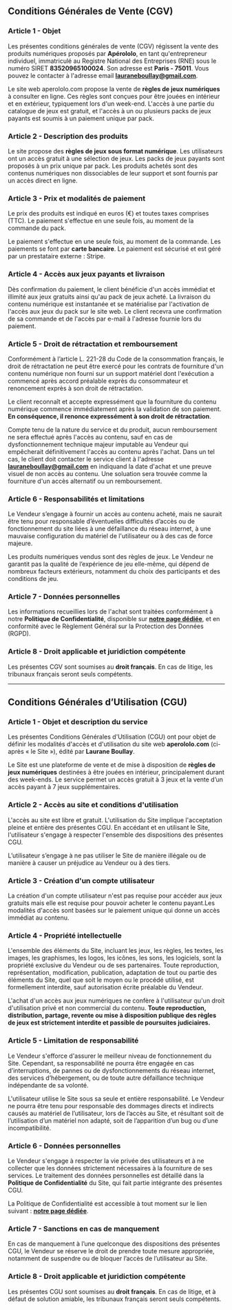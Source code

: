 ## Conditions Générales de Vente (CGV)

### Article 1 - Objet

Les présentes conditions générales de vente (CGV) régissent la vente des produits numériques proposés par **Apérololo**, en tant qu'entrepreneur individuel, immatriculé au Registre National des Entreprises (RNE) sous le numéro SIRET **83520965100024**. Son adresse est **Paris - 75011**. Vous pouvez le contacter à l'adresse email **lauraneboullay@gmail.com**.

Le site web aperololo.com propose la vente de **règles de jeux numériques** à consulter en ligne. Ces règles sont conçues pour être jouées en intérieur et en extérieur, typiquement lors d'un week-end. L'accès à une partie du catalogue de jeux est gratuit, et l'accès à un ou plusieurs packs de jeux payants est soumis à un paiement unique par pack.

### Article 2 - Description des produits

Le site propose des **règles de jeux sous format numérique**. Les utilisateurs ont un accès gratuit à une sélection de jeux. Les packs de jeux payants sont proposés à un prix unique par pack. Les produits achetés sont des contenus numériques non dissociables de leur support et sont fournis par un accès direct en ligne.

### Article 3 - Prix et modalités de paiement

Le prix des produits est indiqué en euros (€) et toutes taxes comprises (TTC). Le paiement s'effectue en une seule fois, au moment de la commande du pack.

Le paiement s'effectue en une seule fois, au moment de la commande. Les paiements se font par **carte bancaire**. Le paiement est sécurisé et est géré par un prestataire externe : Stripe.

### Article 4 - Accès aux jeux payants et livraison

Dès confirmation du paiement, le client bénéficie d'un accès immédiat et illimité aux jeux gratuits ainsi qu'au pack de jeux acheté. La livraison du contenu numérique est instantanée et se matérialise par l'activation de l'accès aux jeux du pack sur le site web. Le client recevra une confirmation de sa commande et de l'accès par e-mail à l'adresse fournie lors du paiement.

### Article 5 - Droit de rétractation et remboursement

Conformément à l’article L. 221-28 du Code de la consommation français, le droit de rétractation ne peut être exercé pour les contrats de fourniture d'un contenu numérique non fourni sur un support matériel dont l'exécution a commencé après accord préalable exprès du consommateur et renoncement exprès à son droit de rétractation.

Le client reconnaît et accepte expressément que la fourniture du contenu numérique commence immédiatement après la validation de son paiement. **En conséquence, il renonce expressément à son droit de rétractation**.

Compte tenu de la nature du service et du produit, aucun remboursement ne sera effectué après l'accès au contenu, sauf en cas de dysfonctionnement technique majeur imputable au Vendeur qui empêcherait définitivement l'accès au contenu après l'achat. Dans un tel cas, le client doit contacter le service client à l'adresse **lauraneboullay@gmail.com** en indiquand la date d'achat et une preuve visuel de non accès au contenu. Une soluation sera trouvée comme la fourniture d'un accès alternatif ou un remboursement.

### Article 6 - Responsabilités et limitations

Le Vendeur s’engage à fournir un accès au contenu acheté, mais ne saurait être tenu pour responsable d’éventuelles difficultés d’accès ou de fonctionnement du site liées à une défaillance du réseau internet, à une mauvaise configuration du matériel de l'utilisateur ou à des cas de force majeure.

Les produits numériques vendus sont des règles de jeux. Le Vendeur ne garantit pas la qualité de l’expérience de jeu elle-même, qui dépend de nombreux facteurs extérieurs, notamment du choix des participants et des conditions de jeu.

### Article 7 - Données personnelles

Les informations recueillies lors de l'achat sont traitées conformément à notre **Politique de Confidentialité**, disponible sur **[notre page dédiée](/politique-de-confidentialite)**, et en conformité avec le Règlement Général sur la Protection des Données (RGPD).

### Article 8 - Droit applicable et juridiction compétente

Les présentes CGV sont soumises au **droit français**. En cas de litige, les tribunaux français seront seuls compétents.

---
## Conditions Générales d’Utilisation (CGU)

### Article 1 - Objet et description du service

Les présentes Conditions Générales d'Utilisation (CGU) ont pour objet de définir les modalités d'accès et d'utilisation du site web **aperololo.com** (ci-après « le Site »), édité par **Laurane Boullay**.

Le Site est une plateforme de vente et de mise à disposition de **règles de jeux numériques** destinées à être jouées en intérieur, principalement durant des week-ends. Le service permet un accès gratuit à 3 jeux et la vente d’un accès payant à 7 jeux supplémentaires.

### Article 2 - Accès au site et conditions d'utilisation

L'accès au site est libre et gratuit. L'utilisation du Site implique l'acceptation pleine et entière des présentes CGU. En accédant et en utilisant le Site, l'utilisateur s'engage à respecter l'ensemble des dispositions des présentes CGU.

L’utilisateur s’engage à ne pas utiliser le Site de manière illégale ou de manière à causer un préjudice au Vendeur ou à des tiers.

### Article 3 - Création d'un compte utilisateur

La création d'un compte utilisateur n'est pas requise pour accéder aux jeux gratuits mais elle est requise pour pouvoir acheter le contenu payant.Les modalités d'accès sont basées sur le paiement unique qui donne un accès immédiat au contenu.

### Article 4 - Propriété intellectuelle

L'ensemble des éléments du Site, incluant les jeux, les règles, les textes, les images, les graphismes, les logos, les icônes, les sons, les logiciels, sont la propriété exclusive du Vendeur ou de ses partenaires. Toute reproduction, représentation, modification, publication, adaptation de tout ou partie des éléments du Site, quel que soit le moyen ou le procédé utilisé, est formellement interdite, sauf autorisation écrite préalable du Vendeur.

L'achat d'un accès aux jeux numériques ne confère à l'utilisateur qu'un droit d'utilisation privé et non commercial du contenu. **Toute reproduction, distribution, partage, revente ou mise à disposition publique des règles de jeux est strictement interdite et passible de poursuites judiciaires.**

### Article 5 - Limitation de responsabilité

Le Vendeur s'efforce d'assurer le meilleur niveau de fonctionnement du Site. Cependant, sa responsabilité ne pourra être engagée en cas d’interruptions, de pannes ou de dysfonctionnements du réseau internet, des services d’hébergement, ou de toute autre défaillance technique indépendante de sa volonté.

L'utilisateur utilise le Site sous sa seule et entière responsabilité. Le Vendeur ne pourra être tenu pour responsable des dommages directs et indirects causés au matériel de l’utilisateur, lors de l’accès au Site, et résultant soit de l’utilisation d’un matériel non adapté, soit de l’apparition d’un bug ou d’une incompatibilité.

### Article 6 - Données personnelles

Le Vendeur s'engage à respecter la vie privée des utilisateurs et à ne collecter que les données strictement nécessaires à la fourniture de ses services. Le traitement des données personnelles est détaillé dans la **Politique de Confidentialité** du Site, qui fait partie intégrante des présentes CGU.

La Politique de Confidentialité est accessible à tout moment sur le lien suivant : **[notre page dédiée](/politique-de-confidentialite)**.

### Article 7 - Sanctions en cas de manquement

En cas de manquement à l’une quelconque des dispositions des présentes CGU, le Vendeur se réserve le droit de prendre toute mesure appropriée, notamment de suspendre ou de bloquer l’accès de l’utilisateur au Site.

### Article 8 - Droit applicable et juridiction compétente

Les présentes CGU sont soumises au **droit français**. En cas de litige, et à défaut de solution amiable, les tribunaux français seront seuls compétents.